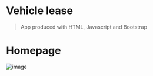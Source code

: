 # Vehicle lease

> App produced with HTML, Javascript and Bootstrap

# Homepage
![image](https://user-images.githubusercontent.com/97129532/209172731-87109a33-0eeb-42b0-9bd7-127ea20df3f6.png)
